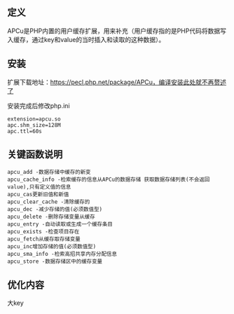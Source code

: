 ## 定义

APCu是PHP内置的用户缓存扩展，用来补充（用户缓存指的是PHP代码将数据写入缓存，通过key和value的当时插入和读取的这种数据）。

## 安装

扩展下载地址：https://pecl.php.net/package/APCu，编译安装此处就不再赘述了

安装完成后修改php.ini

```
extension=apcu.so
apc.shm_size=128M
apc.ttl=60s
```

## 关键函数说明

```
apcu_add -数据存储中缓存的新变
apcu_cache_info -检索缓存的信息从APCu的数据存储 获取数据存储列表(不会返回value),只有定义值的信息
apcu_cas更新旧值和新值
apcu_clear_cache -清除缓存的
apcu_dec -减少存储的值(必须数值型)
apcu_delete -删除存储变量从缓存
apcu_entry -自动读取或生成一个缓存条目
apcu_exists -检查项目存在
apcu_fetch从缓存取存储变量
apcu_inc增加存储的值(必须数值型)
apcu_sma_info -检索高招共享内存分配信息
apcu_store -数据存储区中的缓存变量
```



## 优化内容

大key